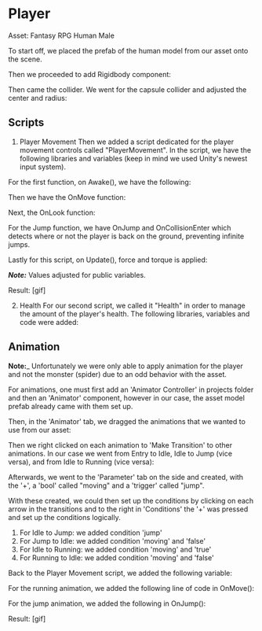 # Player
Asset: Fantasy RPG Human Male

To start off, we placed the prefab of the human model from our asset onto the scene.

Then we proceeded to add Rigidbody component:

Then came the collider. We went for the capsule collider and adjusted the center and radius:

## Scripts
1. Player Movement
Then we added a script dedicated for the player movement controls called "PlayerMovement". In the script, we have the following libraries and variables (keep in mind we used Unity's newest input system).

For the first function, on Awake(), we have the following:

Then we have the OnMove function:

Next, the OnLook function:

For the Jump function, we have OnJump and OnCollisionEnter which detects where or not the player is back on the ground, preventing infinite jumps.

Lastly for this script, on Update(), force and torque is applied:

___Note:___ Values adjusted for public variables.

Result:
[gif]

2. Health
For our second script, we called it "Health" in order to manage the amount of the player's health. The following libraries, variables and code were added:

## Animation
__Note:___ Unfortunately we were only able to apply animation for the player and not the monster (spider) due to an odd behavior with the asset.

For animations, one must first add an 'Animator Controller' in projects folder and then an 'Animator' component, however in our case, the asset model prefab already came with them set up.

Then, in the 'Animator' tab, we dragged the animations that we wanted to use from our asset:

Then we right clicked on each animation to 'Make Transition' to other animations. In our case we went from Entry to Idle, Idle to Jump (vice versa), and from Idle to Running (vice versa):

Afterwards, we went to the 'Parameter' tab on the side and created, with the '+', a 'bool' called "moving" and a 'trigger' called "jump".

With these created, we could then set up the conditions by clicking on each arrow in the transitions and to the right in 'Conditions' the '+' was pressed and set up the conditions logically.

1. For Idle to Jump: we added condition 'jump'
2. For Jump to Idle: we added condition 'moving' and 'false'
3. For Idle to Running: we added condition 'moving' and 'true'
4. For Running to Idle: we added condition 'moving' and 'false'

Back to the Player Movement script, we added the following variable:

For the running animation, we added the following line of code in OnMove():

For the jump animation, we added the following in OnJump():

Result:
[gif]
